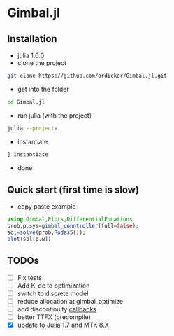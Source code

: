 # Gimbal.jl

## Installation
- julia 1.6.0
- clone the project
```sh
git clone https://github.com/ordicker/Gimbal.jl.git
```
- get into the folder
```sh
cd Gimbal.jl
```
- run julia (with the project)
```sh
julia --project=.
```
- instantiate
```julia
] instantiate
```
- done

## Quick start (first time is slow)
- copy paste example
```julia
using Gimbal,Plots,DifferentialEquations
prob,p,sys=gimbal_conntroller(full=false);
sol=solve(prob,Rodas5());
plot(sol[p.ω])
```

## TODOs
- [ ] Fix tests
- [ ] Add K_dc to optimization
- [ ] switch to discrete model 
- [ ] reduce allocation at gimbal_optimize
- [ ] add discontinuity [callbacks](https://mtk.sciml.ai/stable/basics/Composition/#Example:-Friction)
- [ ] better TTFX (precompile)
- [X] update to Julia 1.7 and MTK 8.X
